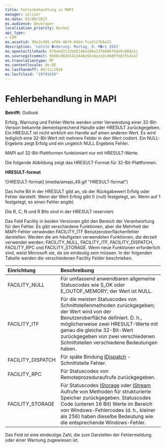 ```yaml
---
title: Fehlerbehandlung in MAPI
manager: soliver
ms.date: 03/09/2015
ms.audience: Developer
localization_priority: Normal
api_type:
- COM
ms.assetid: 99e2c485-af84-46f4-84b4-fca2117b5a21
description: 'Letzte �nderung: Montag, 9. M�rz 2015'
ms.openlocfilehash: 6f0ebd2112b65140a106a1376896f6de9c00da1c
ms.sourcegitcommit: 9d60cd82b5413446e5bc8ace2cd689f683fb41a7
ms.translationtype: MT
ms.contentlocale: de-DE
ms.lasthandoff: 06/11/2018
ms.locfileid: "19791636"
---
```

# <a name="error-handling-in-mapi"></a>Fehlerbehandlung in MAPI

**Betrifft**: Outlook 
  
Erfolg, Warnung und Fehler-Werte werden unter Verwendung einer 32-Bit-Version bekannte dementsprechend Handle oder HRESULT zurückgegeben. Ein HRESULT ist nicht wirklich ein Handle auf einen anderen Wert. Es wird lediglich eine 32-Bit-Wert mit mehrere Felder in den Wert codiert. Ein NULL-Ergebnis zeigt Erfolg und ein ungleich NULL Ergebnis Fehler.
  
MAPI auf 32-Bit-Plattformen funktioniert nur mit HRESULT-Werte.
  
Die folgende Abbildung zeigt das HRESULT-Format für 32-Bit-Plattformen.
  
**HRESULT-format**
  
![HRESULT-format] (media/amapi_49.gif "HRESULT-format")
  
Das hohe Bit in der HRESULT gibt an, ob der Rückgabewert Erfolg oder Fehler darstellt. Wenn der Wert Erfolg gibt 0 (null) festgelegt, an. Wenn auf 1 festgelegt, es einen Fehler angibt.
  
Die R, C, N und R Bits sind in der HRESULT reserviert.
  
Das Feld Facility in beiden Versionen gibt den Bereich der Verantwortung für den Fehler. Es gibt verschiedene Funktionen, aber die Mehrheit der MAPI-Fehler verwenden FACILITY_ITF Benutzeroberflächenfehler darstellen. Werden die am häufigsten verwendeten Funktionen, die derzeit verwendet werden: FACILITY_NULL, FACILITY_ITF, FACILITY_DISPATCH, FACILITY_RPC und FACILITY_STORAGE. Wenn neue Funktionen erforderlich sind, weist Microsoft sie, da sie eindeutig sein müssen. In der folgenden Tabelle werden die verschiedenen Facility Felder beschrieben.
  
|Einrichtung|Beschreibung|
|:-----|:-----|
|FACILITY_NULL  <br/> |Für umfassend anwendbaren allgemeine Statuscodes wie S_OK oder E_OUTOF_MEMORY; der Wert ist NULL.  <br/> |
|FACILITY_ITF  <br/> |Für die meisten Statuscodes von Schnittstellenmethoden zurückgegeben; der Wert wird von der Benutzeroberfläche definiert. D. h., möglicherweise zwei HRESULT-Werte mit genau die gleiche 32-Bit-Wert zurückgegeben von zwei verschiedenen Schnittstellen verschiedene Bedeutungen haben.  <br/> |
|FACILITY_DISPATCH  <br/> |Für späte Bindung [IDispatch](http://msdn.microsoft.com/en-us/library/ms221608.aspx) -Schnittstelle Fehler.  <br/> |
|FACILITY_RPC  <br/> |Für Statuscodes von Remoteprozeduraufrufe zurückgegeben.  <br/> |
|FACILITY_STORAGE  <br/> |Für Statuscodes [IStorage](http://msdn.microsoft.com/en-us/library/aa380015%28VS.85%29.aspx) oder [IStream](http://msdn.microsoft.com/en-us/library/aa380034%28VS.85%29.aspx) Aufrufe von Methoden für strukturierte Speicher zurückgegeben. Statuscodes Code (unteren 16 Bit) Werte im Bereich von Windows-Fehlercodes (d. h., kleiner als 256) haben dieselbe Bedeutung wie die entsprechende Windows-Fehler.  <br/> |
   
Das Feld ist eine eindeutige Zahl, die zum Darstellen der Fehlermeldung oder einer Warnung zugewiesen ist.
  


